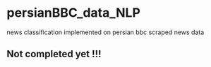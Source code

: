 # persianBBC_data_NLP
news classification implemented on persian bbc scraped news data

## Not completed yet !!!